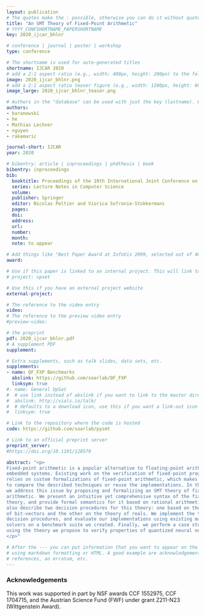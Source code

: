 ```yaml
---
layout: publication
# The quotes make the : possible, otherwise you can do it without quotes
title: "An SMT Theory of Fixed-Point Arithmetic"
# YYYY_CONFSHORTNAME_PAPERSHORTNAME
key: 2020_ijcar_bhlnr

# conference | journal | poster | workshop
type: conference

# The shortname is used for auto-generated titles
shortname: IJCAR 2020
# add a 2:1 aspect ratio (e.g., width: 400px, height: 200px) to the folder /assets/images/papers/
image: 2020_ijcar_bhlnr.png
# add a 2:1 aspect ratio teaser figure (e.g., width: 1200px, height: 600px) to the folder /assets/images/papers/
image_large: 2020_ijcar_bhlnr_teaser.png

# Authors in the "database" can be used with just the key (lastname). Others can be written properly.
authors:
- baranowski 
- he
- Mathias Lechner
- nguyen
- rakamaric

journal-short: IJCAR
year: 2020

# bibentry: article | inproceedings | phdthesis | book
bibentry: inproceedings
bib:
  booktitle: Proceedings of the 10th International Joint Conference on Automated Reasoning (IJCAR)
  series: Lecture Notes in Computer Science
  volume:
  publisher: Springer
  editor: Nicolas Peltier and Viorica Sofronie-Stokkermans
  pages:
  doi:
  address:
  url:
  number:
  month:
  note: to appear

# Add things like "Best Paper Award at InfoVis 2099, selected out of 4000 submissions"
award:

# Use if this paper is linked to an internal project. This will link to the project site
# project: upset

# Use this if you have an external project website
external-project:

# The reference to the video entry
video:
# The reference to the preview video entry
#preview-video:

# the preprint
pdf: 2020_ijcar_bhlnr.pdf
# A supplement PDF
supplement:

# Extra supplements, such as talk slides, data sets, etc.
supplements:
- name: QF_FXP Benchmarks
  abslink: https://github.com/soarlab/QF_FXP
  linksym: true
#- name: General UpSet
#  # use link instead of abslink if you want to link to the master directory
#  abslink: http://vials.io/talk/
#  # defaults to a download icon, use this if you want a link-out icon
#  linksym: true

# Link to the repository where the code is hosted
code: https://github.com/soarlab/pysmt

# Link to an official preprint server
preprint_server:
#https://doi.org/10.1101/128579

abstract: "<p>
Fixed-point arithmetic is a popular alternative to floating-point arithmetic on
embedded systems. Existing work on the verification of fixed-point programs
relies on custom formalizations of fixed-point arithmetic, which makes it hard
to compare the described techniques or reuse the implementations. In this paper,
we address this issue by proposing and formalizing an SMT theory of fixed-point
arithmetic. We present an intuitive yet comprehensive syntax of the fixed-point
theory, and provide formal semantics for it based on rational arithmetic. We
also describe two decision procedures for this theory: one based on the theory
of bit-vectors and the other on the theory of reals. We implement the two
decision procedures, and evaluate our implementations using existing mature SMT
solvers on a benchmark suite we created. Finally, we perform a case study of
using the theory we propose to verify properties of quantized neural networks.
</p>"

# After the --- you can put information that you want to appear on the website
# using markdown formatting or HTML. A good example are acknowledgements, extra
# references, an erratum, etc.
---
```

### Acknowledgements

This work was supported in part by NSF awards CCF 1552975, CCF 1704715, and the
Austrian Science Fund (FWF) under grant Z211-N23 (Wittgenstein Award).

